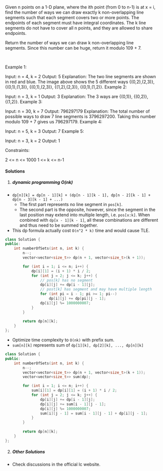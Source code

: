 Given n points on a 1-D plane, where the ith point (from 0 to n-1) is at x = i, find the number of ways we can draw exactly k non-overlapping line segments such that each segment covers two or more points. The endpoints of each segment must have integral coordinates. The k line segments do not have to cover all n points, and they are allowed to share endpoints.

Return the number of ways we can draw k non-overlapping line segments. Since this number can be huge, return it modulo 109 + 7.

 

Example 1:


Input: n = 4, k = 2
Output: 5
Explanation: 
The two line segments are shown in red and blue.
The image above shows the 5 different ways {(0,2),(2,3)}, {(0,1),(1,3)}, {(0,1),(2,3)}, {(1,2),(2,3)}, {(0,1),(1,2)}.
Example 2:

Input: n = 3, k = 1
Output: 3
Explanation: The 3 ways are {(0,1)}, {(0,2)}, {(1,2)}.
Example 3:

Input: n = 30, k = 7
Output: 796297179
Explanation: The total number of possible ways to draw 7 line segments is 3796297200. Taking this number modulo 109 + 7 gives us 796297179.
Example 4:

Input: n = 5, k = 3
Output: 7
Example 5:

Input: n = 3, k = 2
Output: 1
 

Constraints:

2 <= n <= 1000
1 <= k <= n-1


#### Solutions

1. ##### dynamic programming O(nk)

- `dp[n][k] = dp[n - 1][k] + (dp[n - 1][k - 1], dp[n - 2][k - 1] + dp[n - 3][k - 1] + ...)`
    - The first part represents no line segment in `pos[k]`.
    - The second part is the opposite, however, since the segment in the last position may extend into multiple length, i.e. `pos[x:k]`. When conbined with `dp[x - 1][k - 1]`, all these combinations are different and thus need to be summed together.
- This dp formula actually cost `O(n^2 * k)` time and would cause TLE.

```c++
class Solution {
public:
    int numberOfSets(int n, int k) {
        n--;
        vector<vector<size_t>> dp(n + 1, vector<size_t>(k + 1));

        for (int i = 1; i <= n; i++) {
            dp[i][1] = (i + 1) * i / 2;
            for (int j = 2; j <= k; j++) {
                // pos[k] has no segment
                dp[i][j] += dp[i - 1][j];
                // post[k] has segment and may have multiple length
                for (int pi = i - 1; pi >= 1; pi--)
                    dp[i][j] += dp[pi][j - 1];
                dp[i][j] %= 1000000007;
            }
        }
        
        return dp[n][k];
    }
};

```


- Optimize time complexity to `O(nk)` with prefix sum.
- `sum[n][k]` represents sum of `dp[1][k], dp[2][k], ..., dp[n][k]`

```c++
class Solution {
public:
    int numberOfSets(int n, int k) {
        n--;
        vector<vector<size_t>> dp(n + 1, vector<size_t>(k + 1));
        vector<vector<size_t>> sum(dp);

        for (int i = 1; i <= n; i++) {
            sum[i][1] = dp[i][1] = (i + 1) * i / 2;
            for (int j = 2; j <= k; j++) {
                dp[i][j] += dp[i - 1][j];
                dp[i][j] += sum[i - 1][j - 1];
                dp[i][j] %= 1000000007;
                sum[i][j - 1] = sum[i - 1][j - 1] + dp[i][j - 1];
            }
        }
        
        return dp[n][k];
    }
};

```


2. ##### Other Solutions

- Check discussions in the official lc website.

